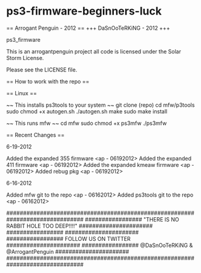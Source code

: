 ps3-firmware-beginners-luck
===========================

== Arrogant Penguin - 2012 ==
+++ DaSnOoTeRKiNG - 2012  +++

ps3_firmware

This is an arrogantpenguin project
all code is licensed under the Solar Storm License.

Please see the LICENSE file.

== How to work with the repo ==

== Linux ==

~~ This installs ps3tools to your system ~~
git clone (repo)
cd mfw/p3tools
sudo chmod +x autogen.sh
./autogen.sh
make
sudo make install

~~ This runs mfw ~~
cd mfw
sudo chmod +x ps3mfw
./ps3mfw

== Recent Changes ==

6-19-2012

Added the expanded 355 firmware 	<ap - 06192012>
Added the expanded 411 firmware 	<ap - 06192012>
Added the expanded kmeaw firmware 	<ap - 06192012>
Added rebug pkg 			<ap - 06192012>

6-16-2012

Added mfw git to the repo		<ap - 06162012>
Added ps3tools git to the repo		<ap - 06162012>

###############################################################################
################# "THERE IS NO RABBIT HOLE TOO DEEP!!!!" ######################
#################                                        ######################
#################        FOLLOW US ON TWITTER            ######################
#################   @DaSnOoTeRKiNG & @ArrogantPenguin    ######################
###############################################################################
